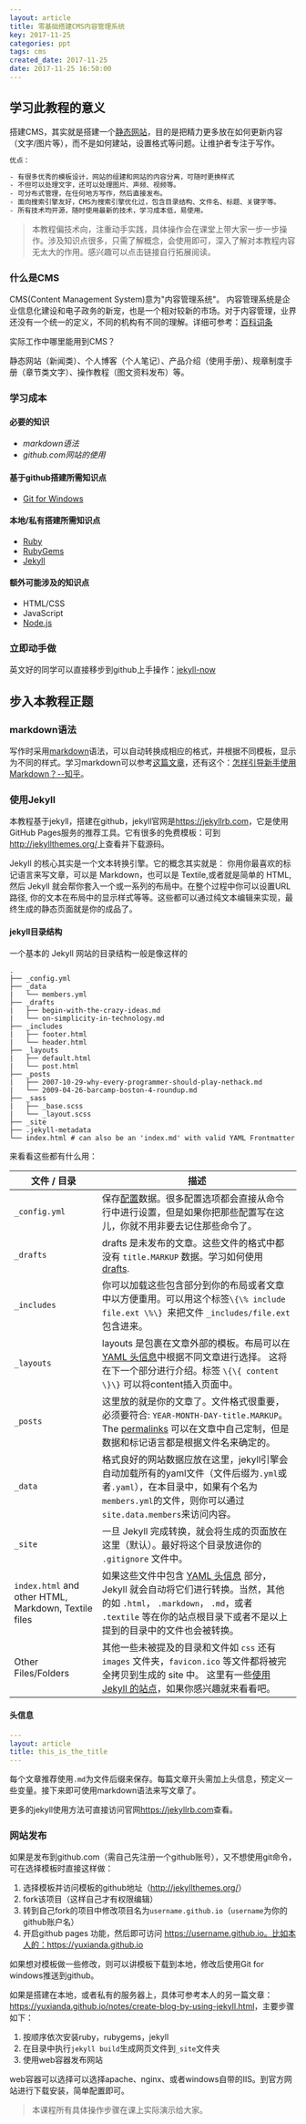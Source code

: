 ```yaml
---
layout: article
title: 零基础搭建CMS内容管理系统
key: 2017-11-25
categories: ppt
tags: cms
created_date: 2017-11-25
date: 2017-11-25 16:50:00
---
```


##  学习此教程的意义

搭建CMS，其实就是搭建一个[静态网站](https://baike.baidu.com/item/%E9%9D%99%E6%80%81%E7%BD%91%E7%AB%99/2776875)，目的是把精力更多放在如何更新内容（文字/图片等），而不是如何建站，设置格式等问题。让维护者专注于写作。

<!--more-->

```bash
优点：

- 有很多优秀的模板设计，网站的组建和网站的内容分离，可随时更换样式
- 不但可以处理文字，还可以处理图片、声频、视频等。
- 可分布式管理，在任何地方写作，然后直接发布。
- 面向搜索引擎友好，CMS为搜索引擎优化过，包含目录结构、文件名、标题、关键字等。
- 所有技术均开源，随时使用最新的技术，学习成本低，易使用。
```

> 本教程偏技术向，注重动手实践，具体操作会在课堂上带大家一步一步操作。涉及知识点很多，只需了解概念，会使用即可，深入了解对本教程内容无太大的作用。感兴趣可以点击链接自行拓展阅读。

### 什么是CMS

CMS(Content Management System)意为"内容管理系统"。 内容管理系统是企业信息化建设和电子政务的新宠，也是一个相对较新的市场。对于内容管理，业界还没有一个统一的定义，不同的机构有不同的理解。详细可参考：[百科词条](https://baike.baidu.com/item/%E5%86%85%E5%AE%B9%E7%AE%A1%E7%90%86%E7%B3%BB%E7%BB%9F)

实际工作中哪里能用到CMS？

静态网站（新闻类）、个人博客（个人笔记）、产品介绍（使用手册）、规章制度手册（章节类文字）、操作教程（图文资料发布）等。

### 学习成本

#### 必要的知识

- *markdown语法*
- *github.com网站的使用*

#### 基于github搭建所需知识点

- [Git for Windows](https://git-for-windows.github.io/)

#### 本地/私有搭建所需知识点

- [Ruby](http://www.ruby-lang.org/)
- [RubyGems](https://rubygems.org/pages/download)
- [Jekyll](https://jekyllrb.com/)

#### 额外可能涉及的知识点

- HTML/CSS
- JavaScript
- [Node.js](https://nodejs.org/)

### 立即动手做

英文好的同学可以直接移步到github上手操作：[jekyll-now](https://github.com/barryclark/jekyll-now)

## 步入本教程正题

### markdown语法

写作时采用[markdown](https://baike.baidu.com/item/markdown/3245829)语法，可以自动转换成相应的格式，并根据不同模板，显示为不同的样式。学习markdown可以参考[这篇文章](http://www.jianshu.com/p/q81RER)，还有这个：[怎样引导新手使用 Markdown？--知乎](https://www.zhihu.com/question/20409634)。

### 使用Jekyll

本教程基于jekyll，搭建在github，jekyll官网是<https://jekyllrb.com>，它是使用GitHub Pages服务的推荐工具。它有很多的免费模板：可到<http://jekyllthemes.org/>上查看并下载源码。

Jekyll 的核心其实是一个文本转换引擎。它的概念其实就是： 你用你最喜欢的标记语言来写文章，可以是 Markdown，也可以是 Textile,或者就是简单的 HTML, 然后 Jekyll 就会帮你套入一个或一系列的布局中。在整个过程中你可以设置URL路径, 你的文本在布局中的显示样式等等。这些都可以通过纯文本编辑来实现，最终生成的静态页面就是你的成品了。

#### jekyll目录结构

一个基本的 Jekyll 网站的目录结构一般是像这样的

```
.
├── _config.yml
├── _data
|   └── members.yml
├── _drafts
|   ├── begin-with-the-crazy-ideas.md
|   └── on-simplicity-in-technology.md
├── _includes
|   ├── footer.html
|   └── header.html
├── _layouts
|   ├── default.html
|   └── post.html
├── _posts
|   ├── 2007-10-29-why-every-programmer-should-play-nethack.md
|   └── 2009-04-26-barcamp-boston-4-roundup.md
├── _sass
|   ├── _base.scss
|   └── _layout.scss
├── _site
├── .jekyll-metadata
└── index.html # can also be an 'index.md' with valid YAML Frontmatter

```

来看看这些都有什么用：

| 文件 / 目录                                  | 描述                                       |
| ---------------------------------------- | ---------------------------------------- |
| `_config.yml`                            | 保存[配置](http://jekyll.com.cn/docs/configuration/)数据。很多配置选项都会直接从命令行中进行设置，但是如果你把那些配置写在这儿，你就不用非要去记住那些命令了。 |
| `_drafts`                                | drafts 是未发布的文章。这些文件的格式中都没有 `title.MARKUP` 数据。学习如何使用 [drafts](http://jekyll.com.cn/docs/drafts/). |
| `_includes`                              | 你可以加载这些包含部分到你的布局或者文章中以方便重用。可以用这个标签`\{\% include file.ext \%\} `来把文件 `_includes/file.ext` 包含进来。 |
| `_layouts`                               | layouts 是包裹在文章外部的模板。布局可以在 [YAML 头信息](http://jekyll.com.cn/docs/frontmatter/)中根据不同文章进行选择。 这将在下一个部分进行介绍。标签 `\{\{ content \}\}` 可以将content插入页面中。 |
| `_posts`                                 | 这里放的就是你的文章了。文件格式很重要，必须要符合: `YEAR-MONTH-DAY-title.MARKUP`。 The [permalinks](http://jekyll.com.cn/docs/permalinks/) 可以在文章中自己定制，但是数据和标记语言都是根据文件名来确定的。 |
| `_data`                                  | 格式良好的网站数据应放在这里，jekyll引擎会自动加载所有的yaml文件（文件后缀为`.yml`或者`.yaml`），在本目录中，如果有个名为`members.yml`的文件，则你可以通过`site.data.members`来访问内容。 |
| `_site`                                  | 一旦 Jekyll 完成转换，就会将生成的页面放在这里（默认）。最好将这个目录放进你的 `.gitignore` 文件中。 |
| `index.html` and other HTML, Markdown, Textile files | 如果这些文件中包含 [YAML 头信息](http://jekyll.com.cn/docs/frontmatter/) 部分，Jekyll 就会自动将它们进行转换。当然，其他的如 `.html`， `.markdown`， `.md`，或者 `.textile` 等在你的站点根目录下或者不是以上提到的目录中的文件也会被转换。 |
| Other Files/Folders                      | 其他一些未被提及的目录和文件如 `css` 还有 `images` 文件夹，`favicon.ico` 等文件都将被完全拷贝到生成的 site 中。 这里有一些[使用 Jekyll 的站点](http://jekyll.com.cn/docs/sites/)，如果你感兴趣就来看看吧。 |

#### 头信息

```yaml
---
layout: article
title: this_is_the_title
---
```

每个文章推荐使用`.md`为文件后缀来保存。每篇文章开头需加上头信息，预定义一些变量。接下来即可使用markdown语法来写文章了。

更多的jekyll使用方法可直接访问官网<https://jekyllrb.com>查看。

### 网站发布

如果是发布到github.com（需自己先注册一个github账号），又不想使用git命令，可在选择模板时直接这样做：

1. 选择模板并访问模板的github地址（<http://jekyllthemes.org/>）
2. fork该项目（这样自己才有权限编辑）
3. 转到自己fork的项目中修改项目名为`username.github.io`（`username`为你的github账户名）
4. 开启github pages 功能，然后即可访问 https://username.github.io。比如本人的：<https://yuxianda.github.io>

如果想对模板做一些修改，则可以讲模板下载到本地，修改后使用Git for windows推送到github。

如果是搭建在本地，或者私有的服务器上，具体可参考本人的另一篇文章：<https://yuxianda.github.io/notes/create-blog-by-using-jekyll.html>，主要步骤如下：

1. 按顺序依次安装ruby，rubygems，jekyll
2. 在目录中执行`jekyll build`生成网页文件到`_site`文件夹
3. 使用web容器发布网站

web容器可以选择可以选择apache、nginx、或者windows自带的IIS。到官方网站进行下载安装，简单配置即可。

> 本课程所有具体操作步骤在课上实际演示给大家。

